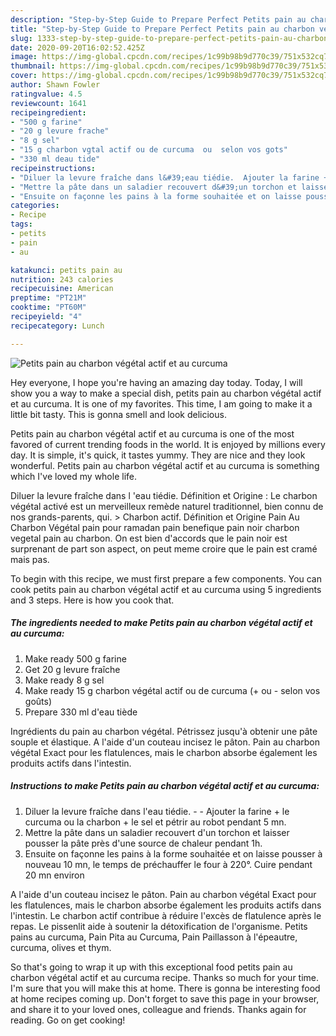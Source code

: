 ```yaml
---
description: "Step-by-Step Guide to Prepare Perfect Petits pain au charbon végétal actif et au curcuma"
title: "Step-by-Step Guide to Prepare Perfect Petits pain au charbon végétal actif et au curcuma"
slug: 1333-step-by-step-guide-to-prepare-perfect-petits-pain-au-charbon-vegetal-actif-et-au-curcuma
date: 2020-09-20T16:02:52.425Z
image: https://img-global.cpcdn.com/recipes/1c99b98b9d770c39/751x532cq70/petits-pain-au-charbon-vegetal-actif-et-au-curcuma-photo-principale-de-la-recette.jpg
thumbnail: https://img-global.cpcdn.com/recipes/1c99b98b9d770c39/751x532cq70/petits-pain-au-charbon-vegetal-actif-et-au-curcuma-photo-principale-de-la-recette.jpg
cover: https://img-global.cpcdn.com/recipes/1c99b98b9d770c39/751x532cq70/petits-pain-au-charbon-vegetal-actif-et-au-curcuma-photo-principale-de-la-recette.jpg
author: Shawn Fowler
ratingvalue: 4.5
reviewcount: 1641
recipeingredient:
- "500 g farine"
- "20 g levure frache"
- "8 g sel"
- "15 g charbon vgtal actif ou de curcuma  ou  selon vos gots"
- "330 ml deau tide"
recipeinstructions:
- "Diluer la levure fraîche dans l&#39;eau tiédie.  Ajouter la farine + le curcuma ou la charbon + le sel et pétrir au robot pendant 5 mn."
- "Mettre la pâte dans un saladier recouvert d&#39;un torchon et laisser pousser la pâte près d&#39;une source de chaleur pendant 1h."
- "Ensuite on façonne les pains à la forme souhaitée et on laisse pousser à nouveau 10 mn, le temps de préchauffer le four à 220°. Cuire pendant 20 mn environ"
categories:
- Recipe
tags:
- petits
- pain
- au

katakunci: petits pain au 
nutrition: 243 calories
recipecuisine: American
preptime: "PT21M"
cooktime: "PT60M"
recipeyield: "4"
recipecategory: Lunch

---
```



![Petits pain au charbon végétal actif et au curcuma](https://img-global.cpcdn.com/recipes/1c99b98b9d770c39/751x532cq70/petits-pain-au-charbon-vegetal-actif-et-au-curcuma-photo-principale-de-la-recette.jpg)

Hey everyone, I hope you're having an amazing day today. Today, I will show you a way to make a special dish, petits pain au charbon végétal actif et au curcuma. It is one of my favorites. This time, I am going to make it a little bit tasty. This is gonna smell and look delicious.

Petits pain au charbon végétal actif et au curcuma is one of the most favored of current trending foods in the world. It is enjoyed by millions every day. It is simple, it's quick, it tastes yummy. They are nice and they look wonderful. Petits pain au charbon végétal actif et au curcuma is something which I've loved my whole life.

Diluer la levure fraîche dans l &#39;eau tiédie. Définition et Origine : Le charbon végétal activé est un merveilleux remède naturel traditionnel, bien connu de nos grands-parents, qui. &gt; Charbon actif. Définition et Origine  Pain Au Charbon Végétal pain pour ramadan pain benefique pain noir charbon vegetal pain au charbon. On est bien d&#39;accords que le pain noir est surprenant de part son aspect, on peut meme croire que le pain est cramé mais pas.


To begin with this recipe, we must first prepare a few components. You can cook petits pain au charbon végétal actif et au curcuma using 5 ingredients and 3 steps. Here is how you cook that.

<!--inarticleads1-->

##### The ingredients needed to make Petits pain au charbon végétal actif et au curcuma:

1. Make ready 500 g farine
1. Get 20 g levure fraîche
1. Make ready 8 g sel
1. Make ready 15 g charbon végétal actif ou de curcuma (+ ou - selon vos goûts)
1. Prepare 330 ml d&#39;eau tiède


Ingrédients du pain au charbon végétal. Pétrissez jusqu&#39;à obtenir une pâte souple et élastique. A l&#39;aide d&#39;un couteau incisez le pâton. Pain au charbon végétal Exact pour les flatulences, mais le charbon absorbe également les produits actifs dans l&#39;intestin. 

<!--inarticleads2-->

##### Instructions to make Petits pain au charbon végétal actif et au curcuma:

1. Diluer la levure fraîche dans l&#39;eau tiédie. -  - Ajouter la farine + le curcuma ou la charbon + le sel et pétrir au robot pendant 5 mn.
1. Mettre la pâte dans un saladier recouvert d&#39;un torchon et laisser pousser la pâte près d&#39;une source de chaleur pendant 1h.
1. Ensuite on façonne les pains à la forme souhaitée et on laisse pousser à nouveau 10 mn, le temps de préchauffer le four à 220°. Cuire pendant 20 mn environ


A l&#39;aide d&#39;un couteau incisez le pâton. Pain au charbon végétal Exact pour les flatulences, mais le charbon absorbe également les produits actifs dans l&#39;intestin. Le charbon actif contribue à réduire l&#39;excès de flatulence après le repas. Le pissenlit aide à soutenir la détoxification de l&#39;organisme. Petits pains au curcuma, Pain Pita au Curcuma, Pain Paillasson à l&#39;épeautre, curcuma, olives et thym. 

So that's going to wrap it up with this exceptional food petits pain au charbon végétal actif et au curcuma recipe. Thanks so much for your time. I'm sure that you will make this at home. There is gonna be interesting food at home recipes coming up. Don't forget to save this page in your browser, and share it to your loved ones, colleague and friends. Thanks again for reading. Go on get cooking!
